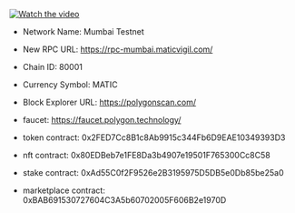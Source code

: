 [![Watch the video](https://i.imgur.com/vKb2F1B.png)](https://youtu.be/n2Yv7kCLXFk)

- Network Name: Mumbai Testnet
- New RPC URL: https://rpc-mumbai.maticvigil.com/
- Chain ID: 80001
- Currency Symbol: MATIC
- Block Explorer URL: https://polygonscan.com/
- faucet: https://faucet.polygon.technology/

- token contract: 0x2FED7Cc8B1c8Ab9915c344Fb6D9EAE10349393D3
- nft contract: 0x80EDBeb7e1FE8Da3b4907e19501F765300Cc8C58
- stake contract: 0xAd55C0f2F9526e2B3195975D5DB5e0Db85be25a0
- marketplace contract: 0xBAB691530727604C3A5b60702005F606B2e1970D
